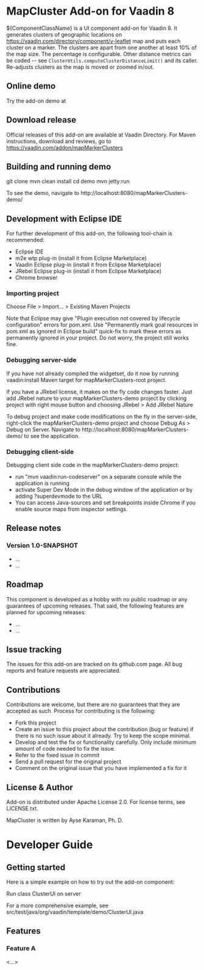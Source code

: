 # MapCluster Add-on for Vaadin 8

${ComponentClassName} is a UI component add-on for Vaadin 8. It generates clusters of geographic locations on 
https://vaadin.com/directory/component/v-leaflet map and puts each cluster on a marker. The clusters are apart from one another at least 10% of the map size. The percentage is configurable. Other distance metrics can be coded -- see `ClusterUtils.computeClusterDistanceLimit()` and its caller. Re-adjusts clusters as the map is moved or zoomed in/out. 

## Online demo

Try the add-on demo at <url of the online demo>

## Download release

Official releases of this add-on are available at Vaadin Directory. For Maven instructions, download and reviews, go to https://vaadin.com/addon/mapMarkerClusters

## Building and running demo

git clone <url of the MapCluster repository>
mvn clean install
cd demo
mvn jetty:run

To see the demo, navigate to http://localhost:8080/mapMarkerClusters-demo/

## Development with Eclipse IDE

For further development of this add-on, the following tool-chain is recommended:
- Eclipse IDE
- m2e wtp plug-in (install it from Eclipse Marketplace)
- Vaadin Eclipse plug-in (install it from Eclipse Marketplace)
- JRebel Eclipse plug-in (install it from Eclipse Marketplace)
- Chrome browser

### Importing project

Choose File > Import... > Existing Maven Projects

Note that Eclipse may give "Plugin execution not covered by lifecycle configuration" errors for pom.xml. Use "Permanently mark goal resources in pom.xml as ignored in Eclipse build" quick-fix to mark these errors as permanently ignored in your project. Do not worry, the project still works fine. 

### Debugging server-side

If you have not already compiled the widgetset, do it now by running vaadin:install Maven target for mapMarkerClusters-root project.

If you have a JRebel license, it makes on the fly code changes faster. Just add JRebel nature to your mapMarkerClusters-demo project by clicking project with right mouse button and choosing JRebel > Add JRebel Nature

To debug project and make code modifications on the fly in the server-side, right-click the mapMarkerClusters-demo project and choose Debug As > Debug on Server. Navigate to http://localhost:8080/mapMarkerClusters-demo/ to see the application.

### Debugging client-side

Debugging client side code in the mapMarkerClusters-demo project:
  - run "mvn vaadin:run-codeserver" on a separate console while the application is running
  - activate Super Dev Mode in the debug window of the application or by adding ?superdevmode to the URL
  - You can access Java-sources and set breakpoints inside Chrome if you enable source maps from inspector settings.
 
## Release notes

### Version 1.0-SNAPSHOT
- ...
- ...

## Roadmap

This component is developed as a hobby with no public roadmap or any guarantees of upcoming releases. That said, the following features are planned for upcoming releases:
- ...
- ...

## Issue tracking

The issues for this add-on are tracked on its github.com page. All bug reports and feature requests are appreciated. 

## Contributions

Contributions are welcome, but there are no guarantees that they are accepted as such. Process for contributing is the following:
- Fork this project
- Create an issue to this project about the contribution (bug or feature) if there is no such issue about it already. Try to keep the scope minimal.
- Develop and test the fix or functionality carefully. Only include minimum amount of code needed to fix the issue.
- Refer to the fixed issue in commit
- Send a pull request for the original project
- Comment on the original issue that you have implemented a fix for it

## License & Author

Add-on is distributed under Apache License 2.0. For license terms, see LICENSE.txt.

MapCluster is written by Ayse Karaman, Ph. D.

# Developer Guide

## Getting started

Here is a simple example on how to try out the add-on component:

Run class ClusterUI on server

For a more comprehensive example, see src/test/java/org/vaadin/template/demo/ClusterUI.java

## Features

### Feature A

<...>
